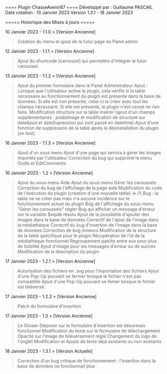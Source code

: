 ==== Plugin ChasseAvenir87 ====
Développé par : Guillaume PASCAIL
Date création : 10 Janvier 2023
Version 1.3.1 - 18 Janvier 2023

===== Historique des Mises à jours =====

10 Janvier 2023 - 1.1.0 > [Version Ancienne]
> Création du menu et ajout de la futur page du Panel admin

12 Janvier 2023 - 1.1.1 > [Version Ancienne]
> Ajout du shortcode [carrousel] qui permettra d'intégrer le futur caroussel.

13 Janvier 2023 - 1.1.2 > [Version Ancienne]
> Ajout du premier formulaire dans le Panel Adminstrateur
> Ajout : Lorsque que l'utilisateur active le plugin, cela vérifie si la table nécessaire au fonctionnement du plugin est présente dans la base de données.
> Si elle est non présente, celui-ci la créer avec tout les champs nécessaire.
> Si elle est présente, le plugin n'est censé ne rien faire.
> Modification structure sur la table insérer (ajout d'un champs supplémentaires : poidsImage et modification de structure sur dateAjout et dateSupression qui sont passé en datetime)
> Ajout d'une fonction de suppression de la table après la désinstallation du plugin [en test]

16 Janvier 2023 - 1.1.3 > [Version Ancienne]
> Ajout d'un sous menu
> Ajout d'une page qui servira à gérer les images importés par l'utilisateur
> Correction du bug qui supprimé le menu Outils et EditComments

16 Janvier 2023 - 1.2 > [Version Ancienne]
> Ajout du sous-menu Aide
> Ajout du sous-menu Gérer les caroussels
> Correction du bug de l'affichage de la page aide
> Modification du code de l'éxécution du plugin (création d'une nouvelle table) => /!\ Bug : la table ne se créer pas mais n'a aucune incidence sur le fonctionnement actuel du plugin
> Bug de l'affichage du sous-menu "Gérer les caroussels" régler
> Bug qui afficher un message d'erreur sur la variable $wpdb résolu
> Ajout de la possibilité d'ajouter des images dans la base de données 
> Correctif de l'ajout de l'image dans la médiathèque
> Correctif du bug d'insertion de l'image dans la base de données
> Correction de bug mineurs
> Modification de la structure de la table spécifique pour le plugin
> Récupération de l'id de la médiathèque fonctionnel
> Regroupement patchs entre eux pour plus de lisibilité
> Ajout d'image pour les messages d'erreur ou de succés
> Modification de la description du plugin

17 Janvier 2023 - 1.2.1 > [Version Ancienne]
> Autorisation des fichiers en .svg pour l'importation des fichiers
> Ajout d'une Pop-Up pouvant se fermer lorsque le fichier n'est pas compatible
> Ajout d'une Pop-Up pouvant se femer lorsque le fichier est téléversé.

17 Janvier 2023 - 1.2.2 > [Version Ancienne]
> Patch du formulaire d'insertion

17 Janvier 2023 - 1.3 > [Version Ancienne]
> Le Glisser-Déposer sur le formulaire d'insertion est désormais fonctionnel
> Modification du texte sur le formulaire de téléchargement
> Opacité sur l'image de téléversement réglé
> Changement du logo de l'onglet
> Modification et Ajouts de texte déjà existants ou non existants

18 Janvier 2023 - 1.3.1 > [Version Actuelle]
> Correction d'un bug critique de fonctionnement : l'insertion dans la base de données ne fonctionnait plus